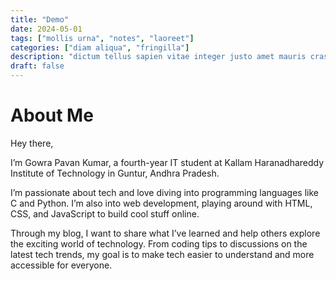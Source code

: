 ```yaml
---
title: "Demo"
date: 2024-05-01
tags: ["mollis urna", "notes", "laoreet"]
categories: ["diam aliqua", "fringilla"]
description: "dictum tellus sapien vitae integer justo amet mauris cras bolestie sollicitudin dignissim"
draft: false
---
```


# About Me

Hey there,

I’m Gowra Pavan Kumar, a fourth-year IT student at Kallam Haranadhareddy Institute of Technology in Guntur, Andhra Pradesh.

I’m passionate about tech and love diving into programming languages like C and Python. I’m also into web development, playing around with HTML, CSS, and JavaScript to build cool stuff online.

Through my blog, I want to share what I’ve learned and help others explore the exciting world of technology. From coding tips to discussions on the latest tech trends, my goal is to make tech easier to understand and more accessible for everyone.











